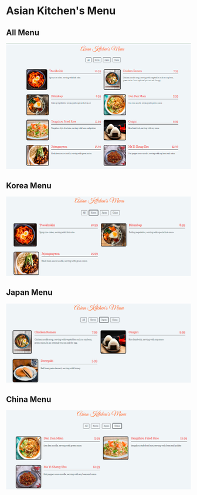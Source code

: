 # Asian Kitchen's Menu
## All Menu
![All](image/allmenu.png)
## Korea Menu
![Korea](image/koreamenu.png)
## Japan Menu
![Japan](image/japanmenu.png)
## China Menu
![China](image/chinamenu.png)